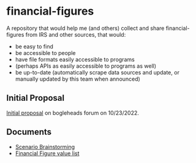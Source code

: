 # financial-figures

A repository that would help me (and others) collect and share financial-figures from IRS and other sources, that would:
- be easy to find
- be accessible to people
- have file formats easily accessible to programs
- (perhaps APIs as easily accessible to programs as well)
- be up-to-date (automatically scrape data sources and update, or manually updated by this team when announced)

## Initial Proposal
[Initial proposal](https://www.bogleheads.org/forum/viewtopic.php?p=6928838#p6928838) on bogleheads forum on 10/23/2022.

## Documents

- [Scenario Brainstorming](brainstorming.md)
- [Financial Figure value list](values.md)
